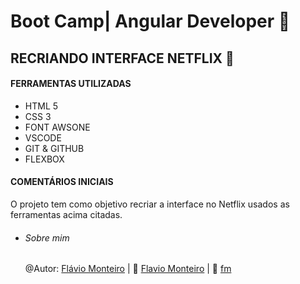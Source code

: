 # Boot Camp| Angular Developer  :pencil:

## RECRIANDO INTERFACE NETFLIX  :penguin:

#### FERRAMENTAS UTILIZADAS

- HTML 5
- CSS 3
- FONT AWSONE
- VSCODE
- GIT & GITHUB
- FLEXBOX



#### COMENTÁRIOS INICIAIS

O projeto tem como objetivo recriar a interface no Netflix usados as ferramentas acima citadas.



- ###### Sobre mim

  @Autor: [Flávio Monteiro](https://github.com/flaviohnm) | :rocket: [Flavio Monteiro](https://www.linkedin.com/in/flaviohnm/)  | :e-mail: [fm](flaviohnm@gmail.com)

